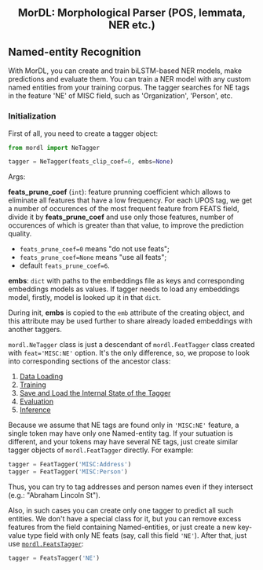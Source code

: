 <h2 align="center">MorDL: Morphological Parser (POS, lemmata, NER etc.)</h2>
<a name="start"></a>

## Named-entity Recognition

With MorDL, you can create and train biLSTM-based NER models, make predictions
and evaluate them. You can train a NER model with any custom named entities
from your training corpus. The tagger searches for NE tags in the feature 'NE'
of MISC field, such as 'Organization', 'Person', etc.

### Initialization

First of all, you need to create a tagger object:
```python
from mordl import NeTagger

tagger = NeTagger(feats_clip_coef=6, embs=None)
```

Args:

**feats_prune_coef** (`int`): feature prunning coefficient which allows to
eliminate all features that have a low frequency. For each UPOS tag, we
get a number of occurences of the most frequent feature from FEATS field,
divide it by **feats_prune_coef** and use only those features, number of
occurences of which is greater than that value, to improve the prediction
quality.
* `feats_prune_coef=0` means "do not use feats";
* `feats_prune_coef=None` means "use all feats";
* default `feats_prune_coef=6`.

**embs**: `dict` with paths to the embeddings file as keys and
corresponding embeddings models as values. If tagger needs to load any
embeddings model, firstly, model is looked up it in that `dict`.

During init, **embs** is copied to the `emb` attribute of the creating
object, and this attribute may be used further to share already loaded
embeddings with another taggers.

`mordl.NeTagger` class is just a descendant of `mordl.FeatTagger` class
created with `feat='MISC:NE'` option. It's the only difference, so, we
propose to look into corresponding sections of the ancestor class:

1. [Data Loading](https://github.com/fostroll/mordl/blob/master/doc/README_FEAT.md#load)
1. [Training](https://github.com/fostroll/mordl/blob/master/doc/README_FEAT.md#train)
1. [Save and Load the Internal State of the Tagger](https://github.com/fostroll/mordl/blob/master/doc/README_FEAT.md#save)
1. [Evaluation](https://github.com/fostroll/mordl/blob/master/doc/README_FEAT.md#eval)
1. [Inference](https://github.com/fostroll/mordl/blob/master/doc/README_FEAT.md#predict)

Because we assume that NE tags are found only in `'MISC:NE'` feature, a single
token may have only one Named-entity tag. If your sutuation is different, and
your tokens may have several NE tags, just create similar tagger objects of
`mordl.FeatTagger` directly. For example:
```python
tagger = FeatTagger('MISC:Address')
tagger = FeatTagger('MISC:Person')
```
Thus, you can try to tag addresses and person names even if they intersect
(e.g.: "Abraham Lincoln St").

Also, in such cases you can create only one tagger to predict all such
entities. We don't have a special class for it, but you can remove excess
features from the field containing Named-entities, or just create a new
key-value type field with only NE feats (say, call this field `'NE'`). After
that, just use
[`mordl.FeatsTagger`](https://github.com/fostroll/mordl/blob/master/doc/README_FEATS.md#start):
```python
tagger = FeatsTagger('NE')
```
